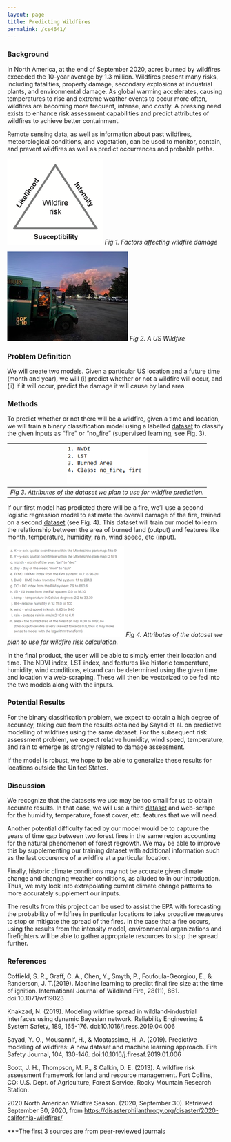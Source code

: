 ```yaml
---
layout: page
title: Predicting Wildfires
permalink: /cs4641/
---
```


### Background 

In North America, at the end of September 2020, acres burned by wildfires exceeded the 10-year average by 1.3 million. Wildfires present many risks, including fatalities, property damage, secondary explosions at industrial plants, and environmental damage. As global warming accelerates, causing temperatures to rise and extreme weather events to occur more often, wildfires are becoming more frequent, intense, and costly. A pressing need exists to enhance risk assessment capabilities and predict attributes of wildfires to achieve better containment. 

Remote sensing data, as well as information about past wildfires, meteorological conditions, and vegetation, can be used to monitor, contain, and prevent wildfires as well as predict occurrences and probable paths.

![](\images\wildfire_risk.png)
*Fig 1. Factors affecting wildfire damage*

![](\images\image_wildfire.jpg)
*Fig 2. A US Wildfire*

### Problem Definition 

We will create two models. Given a particular US location and a future time (month and year), we will (i) predict whether or not a wildfire will occur, and (ii) if it will occur, predict the damage it will cause by land area. 

### Methods

To predict whether or not there will be a wildfire, given a time and location, we will train a binary classification model using a labelled [dataset](https://github.com/ouladsayadyounes/WildFires/blob/master/WildFires_DataSet.csv) to classify the given inputs as “fire” or “no_fire” (supervised learning, see Fig. 3). 

| ![](\images\prediction_attributes.png) | 
|:--:| 
| *Fig 3. Attributes of the dataset we plan to use for wildfire prediction.* |

If our first model has predicted there will be a fire, we’ll use a second logistic regression model to estimate the overall damage of the fire, trained on a second [dataset](https://www.kaggle.com/elikplim/forest-fires-data-set) (see Fig. 4). This dataset will train our model to learn the relationship between the area of burned land (output) and features like month, temperature, humidity, rain, wind speed, etc (input). 

![](\images\risk_attributes.png)
*Fig 4. Attributes of the dataset we plan to use for wildfire risk calculation.*

In the final product, the user will be able to simply enter their location and time. The NDVI index, LST index, and features like historic temperature, humidity, wind conditions, etcand can be determined using the given time and location via web-scraping. These will then be vectorized to be fed into the two models along with the inputs.

### Potential Results

For the binary classification problem, we expect to obtain a high degree of accuracy, taking cue from the results obtained by Sayad et al. on predictive modelling of wildfires using the same dataset. For the subsequent risk assessment problem, we expect relative humidity, wind speed, temperature, and rain to emerge as strongly related to damage assessment.

If the model is robust, we hope to be able to generalize these results for locations outside the United States. 

### Discussion

We recognize that the datasets we use may be too small for us to obtain accurate results. In that case, we will use a third [dataset](https://www.kaggle.com/rtatman/188-million-us-wildfires) and web-scrape for the humidity, temperature, forest cover, etc. features that we will need. 
 
Another potential difficulty faced by our model would be to capture the years of time gap between two forest fires in the same region accounting for the natural phenomenon of forest regrowth. We may be able to improve this by supplementing our training dataset with additional information such as the last occurence of a wildfire at a particular location.
 
Finally, historic climate conditions may not be accurate given climate change and changing weather conditions, as alluded to in our introduction. Thus, we may look into extrapolating current climate change patterns to more accurately supplement our inputs.
 
The results from this project can be used to assist the EPA with forecasting the probability of wildfires in particular locations to take proactive measures to stop or mitigate the spread of the fires. In the case that a fire occurs, using the results from the intensity model, environmental organizations and firefighters will be able to gather appropriate resources to stop the spread further.
 
### References 
Coffield, S. R., Graff, C. A., Chen, Y., Smyth, P., Foufoula-Georgiou, E., & Randerson, J. T.(2019). Machine learning to predict final fire size at the time of ignition. International Journal of Wildland Fire, 28(11), 861. doi:10.1071/wf19023

Khakzad, N. (2019). Modeling wildfire spread in wildland-industrial interfaces using dynamic Bayesian network. Reliability Engineering & System Safety, 189, 165-176. doi:10.1016/j.ress.2019.04.006

Sayad, Y. O., Mousannif, H., & Moatassime, H. A. (2019). Predictive modeling of wildfires: A new dataset and machine learning approach. Fire Safety Journal, 104, 130-146. doi:10.1016/j.firesaf.2019.01.006

Scott, J. H., Thompson, M. P., & Calkin, D. E. (2013). A wildfire risk assessment framework for land and resource management. Fort Collins, CO: U.S. Dept. of Agriculture, Forest Service, Rocky Mountain Research Station.

2020 North American Wildfire Season. (2020, September 30). Retrieved September 30, 2020, from https://disasterphilanthropy.org/disaster/2020-california-wildfires/

***The first 3 sources are from peer-reviewed journals

